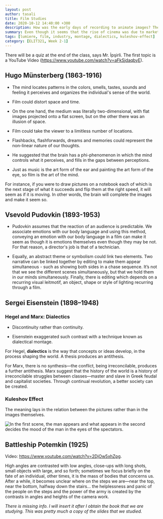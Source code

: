 ```yaml
---
layout: post
author: tasali
title: Film Studies
date: 2020-10-12 14:40:00 +300
description: How was the early days of recording to animate images? The inception of the film industry. 
summary: Even though it seems that the rise of cinema was due to market that was available at the time, it is undeniable that sometimes small indie movies may also become a hit. I don't know what I am talking about for the time-being, but I will post updates on this topic later on.
tags: [lumiere, film, industry, montage, dialectics, kuleshov-effect]
category: [ELIT321, Week 2-1]
---
```


There will be a quiz at the end of the class, says Mr. İpşirli. The first topic is a YouTube Video (<https://www.youtube.com/watch?v=aFkSjdaqbyE>). 

## Hugo Münsterberg (1863-1916)

* The mind locates patterns in the colors, smells, tastes, sounds and feeling it perceives and organizes the individual's sense of the world.

* Film could distort space and time. 

* On the one hand, the medium was literally two-dimensional, with flat images projected onto a flat screen, but on the other there was an illusion of space.

* Film could take the viewer to a limitless number of locations.

* Flashbacks, flashforwards, dreams and memories could represent the non-linear nature of our thoughts.

* He suggested that the brain has a phi-phenomenon in which the mind controls what it perceives, and fills in the gaps between perceptions.

* Just as music is the art form of the ear and painting the art form of the eye, so film is the art of the mind.

For instance, if you were to draw pictures on a notebook each of which is the next stage of what it succeeds and flip them at the right speed, it will seem as if it is moving. In other words, the brain will complete the images and make it seem so.

## Vsevold Pudovkin (1893-1953)

* Pudovkin assumes that the reaction of an audience is predictable. We associate emotions with our body language and using this method, conveying an emotion with our body language in a film can make it seem as though it is emotions themselves even though they may be not. For that reason, a director's job is that of a technician.

* Equally, an abstract theme or symbolism could link two elements. Two narrative can be linked together by editing to make them appear simultaneous - such as showing both sides in a chase sequence. It’s not that we see the different scenes simultaneously, but that we hold them in our minds simultaneously. Finally, there is editing which depends on a recurring visual leitmotif, an object, shape or style of lighting recurring through a film.

## Sergei Eisenstein (1898–1948)


### Hegel and Marx: Dialectics

* Discontinuity rather than continuity.

* Eisenstein exaggerated such contrast with a technique known as dialectical montage.

For Hegel, **dialectics** is the way that concepts or ideas develop, in the process shaping the world. A thesis produces an antithesis.

For Marx, there is no synthesis—the conflict, being irreconcilable, produces a further antithesis. Marx suggest that the history of the world is a history of irreconcilable struggles between classes—master and slave in Greek feudal and capitalist societies. Through continual revolution, a better society can be created.

### Kuleshov Effect

The meaning lays in the relation between the pictures rather than in the images themselves.

![In the first scene, the man appears and what appears in the second decides the mood of the man in the eyes of the spectators.](https://jordanrussiacenter.org/wp-content/uploads/2018/03/kuleshov-effect.png)

## Battleship Potemkin (1925)

Video: <https://www.youtube.com/watch?v=2DjOw5xhZpg>.

High angles are contrasted with low angles, close-ups with long shots, small objects with large, and so forth; sometimes we focus briefly on the fate of an individual, other times, it is the mass of bodies that concerns us. After a while, it becomes unclear where on the steps we are—near the top, near the bottom, halfway down the stairs... the helplessness and panic of the people on the steps and the power of the army is created by the contrasts in angles and heights of the camera work. 

*There is missing info. I will insert it after I obtain the book that we are studying. This was pretty much a copy of the slides that we studied.*